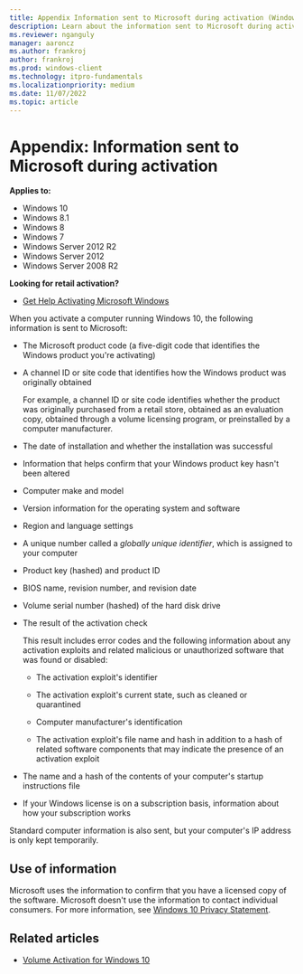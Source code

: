 ```yaml
---
title: Appendix Information sent to Microsoft during activation (Windows 10)
description: Learn about the information sent to Microsoft during activation.
ms.reviewer: nganguly
manager: aaroncz
ms.author: frankroj
author: frankroj
ms.prod: windows-client
ms.technology: itpro-fundamentals
ms.localizationpriority: medium
ms.date: 11/07/2022
ms.topic: article
---
```


# Appendix: Information sent to Microsoft during activation

**Applies to:**

- Windows 10
- Windows 8.1
- Windows 8
- Windows 7
- Windows Server 2012 R2
- Windows Server 2012
- Windows Server 2008 R2

**Looking for retail activation?**

- [Get Help Activating Microsoft Windows](https://go.microsoft.com/fwlink/p/?LinkId=618644)

When you activate a computer running Windows 10, the following information is sent to Microsoft:

- The Microsoft product code (a five-digit code that identifies the Windows product you're activating)
- A channel ID or site code that identifies how the Windows product was originally obtained

    For example, a channel ID or site code identifies whether the product was originally purchased from a retail store, obtained as an evaluation copy, obtained through a volume licensing program, or preinstalled by a computer manufacturer.

- The date of installation and whether the installation was successful
- Information that helps confirm that your Windows product key hasn't been altered

- Computer make and model

- Version information for the operating system and software

- Region and language settings

- A unique number called a *globally unique identifier*, which is assigned to your computer

- Product key (hashed) and product ID

- BIOS name, revision number, and revision date

- Volume serial number (hashed) of the hard disk drive

- The result of the activation check

    This result includes error codes and the following information about any activation exploits and related malicious or unauthorized software that was found or disabled:

  - The activation exploit's identifier

  - The activation exploit's current state, such as cleaned or quarantined

  - Computer manufacturer's identification

  - The activation exploit's file name and hash in addition to a hash of related software components that may indicate the presence of an activation exploit

- The name and a hash of the contents of your computer's startup instructions file

- If your Windows license is on a subscription basis, information about how your subscription works

Standard computer information is also sent, but your computer's IP address is only kept temporarily.

## Use of information

Microsoft uses the information to confirm that you have a licensed copy of the software. Microsoft doesn't use the information to contact individual consumers.
For more information, see [Windows 10 Privacy Statement](https://go.microsoft.com/fwlink/p/?LinkId=619879).

## Related articles

- [Volume Activation for Windows 10](volume-activation-windows-10.md)
